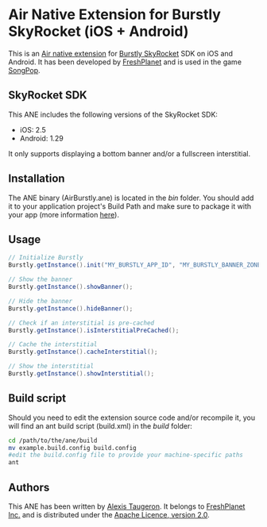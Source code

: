 Air Native Extension for Burstly SkyRocket (iOS + Android)
======================================

This is an [Air native extension](http://www.adobe.com/devnet/air/native-extensions-for-air.html) for [Burstly SkyRocket](http://www.skyrocketapp.com/) SDK on iOS and Android. It has been developed by [FreshPlanet](http://freshplanet.com) and is used in the game [SongPop](http://songpop.fm).


SkyRocket SDK
--------

This ANE includes the following versions of the SkyRocket SDK:
* iOS: 2.5
* Android: 1.29

It only supports displaying a bottom banner and/or a fullscreen interstitial.


Installation
---------

The ANE binary (AirBurstly.ane) is located in the *bin* folder. You should add it to your application project's Build Path and make sure to package it with your app (more information [here](http://help.adobe.com/en_US/air/build/WS597e5dadb9cc1e0253f7d2fc1311b491071-8000.html)).


Usage
-----
    
```actionscript
// Initialize Burstly
Burstly.getInstance().init("MY_BURSTLY_APP_ID", "MY_BURSTLY_BANNER_ZONE_ID", "MY_BURSTLY_INTERSTITIAL_ZONE_ID");

// Show the banner
Burstly.getInstance().showBanner();

// Hide the banner
Burstly.getInstance().hideBanner();

// Check if an interstitial is pre-cached
Burstly.getInstance().isInterstitialPreCached();

// Cache the interstitial
Burstly.getInstance().cacheInterstitial();

// Show the interstitial
Burstly.getInstance().showInterstitial();
```


Build script
---------

Should you need to edit the extension source code and/or recompile it, you will find an ant build script (build.xml) in the *build* folder:

```bash
cd /path/to/the/ane/build
mv example.build.config build.config
#edit the build.config file to provide your machine-specific paths
ant
```


Authors
------

This ANE has been written by [Alexis Taugeron](http://alexistaugeron.com). It belongs to [FreshPlanet Inc.](http://freshplanet.com) and is distributed under the [Apache Licence, version 2.0](http://www.apache.org/licenses/LICENSE-2.0).